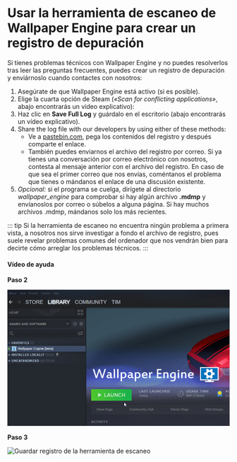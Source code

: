 # Usar la herramienta de escaneo de Wallpaper Engine para crear un registro de depuración

Si tienes problemas técnicos con Wallpaper Engine y no puedes resolverlos tras leer las preguntas frecuentes, puedes crear un registro de depuración y enviárnoslo cuando contactes con nosotros:

1. Asegúrate de que Wallpaper Engine está activo (si es posible).
2. Elige la cuarta opción de Steam (*«Scan for conflicting applications»*, abajo encontrarás un vídeo explicativo):
3. Haz clic en **Save Full Log** y guárdalo en el escritorio (abajo encontrarás un vídeo explicativo).
4. Share the log file with our developers by using either of these methods:
    * Ve a [pastebin.com](https://pastebin.com/), pega los contenidos del registro y después comparte el enlace.
    * También puedes enviarnos el archivo del registro por correo. Si ya tienes una conversación por correo electrónico con nosotros, contesta al mensaje anterior con el archivo del registro. En caso de que sea el primer correo que nos envías, coméntanos el problema que tienes o mándanos el enlace de una discusión existente.
5. *Opcional:* si el programa se cuelga, dirígete al directorio *wallpaper_engine* para comprobar si hay algún archivo **.mdmp** y envíanoslos por correo o súbelos a alguna página. Si hay muchos archivos .mdmp, mándanos solo los más recientes.

::: tip
Si la herramienta de escaneo no encuentra ningún problema a primera vista, a nosotros nos sirve investigar a fondo el archivo de registro, pues suele revelar problemas comunes del ordenador que nos vendrán bien para decirte cómo arreglar los problemas técnicos.
:::

#### Vídeo de ayuda

**Paso 2**

![Opción Usar herramienta de escaneo](./scantoollaunch.gif)

**Paso 3**

![Guardar registro de la herramienta de escaneo](./scantoolsave.gif)
